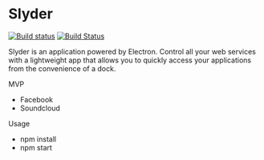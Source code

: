 # Slyder

[![Build status](https://ci.appveyor.com/api/projects/status/i3kv3d1ecfcshsey/branch/master?svg=true)](https://ci.appveyor.com/project/srashee/slyder/branch/master)
[![Build Status](https://travis-ci.org/SabreTech/Slyder.svg?branch=master)](https://travis-ci.org/SabreTech/Slyder)


Slyder is an application powered by Electron. Control all your web services with a lightweight app that allows you to quickly access  your applications from the convenience of a dock.

MVP
  - Facebook
  - Soundcloud

Usage
  - npm install
  - npm start

